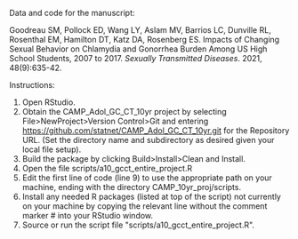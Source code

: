 Data and code for the manuscript:

Goodreau SM, Pollock ED, Wang LY, Aslam MV, Barrios LC, Dunville RL, Rosenthal EM, Hamilton DT, Katz DA, Rosenberg ES. Impacts of Changing Sexual Behavior on Chlamydia and Gonorrhea Burden Among US High School Students, 2007 to 2017. *Sexually Transmitted Diseases*. 2021, 48(9):635-42.

Instructions:

1. Open RStudio.
2. Obtain the CAMP_Adol_GC_CT_10yr project by selecting File>NewProject>Version Control>Git and entering https://github.com/statnet/CAMP_Adol_GC_CT_10yr.git for the Repository URL. (Set the directory name and subdirectory as desired given your local file setup).
3. Build the package by clicking Build>Install>Clean and Install.
4. Open the file scripts/a10_gcct_entire_project.R
5. Edit the first line of code (line 9) to use the appropriate path on your machine, ending with the directory CAMP_10yr_proj/scripts.
6. Install any needed R packages (listed at top of the script) not currently on your machine by copying the relevant line without the comment marker # into your RStudio window.
7. Source or run the script file "scripts/a10_gcct_entire_project.R".
